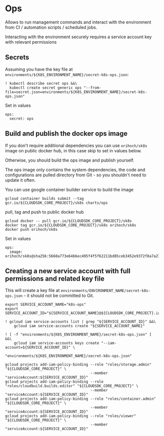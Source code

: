 # Ops

Allows to run management commands and interact with the environment from CI / automation scripts / scheduled jobs.

Interacting with the environment securely requires a service account key with relevant permissions


## Secrets

Assuming you have the key file at `environments/${K8S_ENVIRONMENT_NAME}/secret-k8s-ops.json`:

```
! kubectl describe secret ops &&\
  kubectl create secret generic ops "--from-file=secret.json=environments/${K8S_ENVIRONMENT_NAME}/secret-k8s-ops.json"
```

Set in values

```
ops:
  secret: ops
```


## Build and publish the docker ops image

If you don't require additional dependencies you can use `orihoch/sk8s` image on public docker hub, in this case skip to set in values below.

Otherwise, you should build the ops image and publish yourself.

The ops image only contains the system dependencies, the code and configurations are pulled directory from Git - so you shouldn't need to update it often.

You can use google container builder service to build the image

```
gcloud container builds submit --tag gcr.io/${CLOUDSDK_CORE_PROJECT}/sk8s charts/ops
```

pull, tag and push to public docker hub

```
gcloud docker -- pull gcr.io/${CLOUDSDK_CORE_PROJECT}/sk8s
docker tag gcr.io/${CLOUDSDK_CORE_PROJECT}/sk8s orihoch/sk8s
docker push orihoch/sk8s
```

Set in values

```
ops:
  image: orihoch/sk8s@sha256:5660a773e64b6ec495f4f5f62211bd85ceb3452e9372f8a7a270c112804b03f3
```


## Creating a new service account with full permissions and related key file

This will create a key file at `environments/ENVIRONMENT_NAME/secret-k8s-ops.json` - it should not be committed to Git.

```
export SERVICE_ACCOUNT_NAME="k8s-ops"
export SERVICE_ACCOUNT_ID="${SERVICE_ACCOUNT_NAME}@${CLOUDSDK_CORE_PROJECT}.iam.gserviceaccount.com"

! gcloud iam service-accounts list | grep "${SERVICE_ACCOUNT_ID}" &&\
    gcloud iam service-accounts create "${SERVICE_ACCOUNT_NAME}"

! [ -f "environments/${K8S_ENVIRONMENT_NAME}/secret-k8s-ops.json" ] &&\
    gcloud iam service-accounts keys create "--iam-account=${SERVICE_ACCOUNT_ID}" \
                                            "environments/${K8S_ENVIRONMENT_NAME}/secret-k8s-ops.json"

gcloud projects add-iam-policy-binding --role "roles/storage.admin" "${CLOUDSDK_CORE_PROJECT}" \
                                       --member "serviceAccount:${SERVICE_ACCOUNT_ID}"
gcloud projects add-iam-policy-binding --role "roles/cloudbuild.builds.editor" "${CLOUDSDK_CORE_PROJECT}" \
                                       --member "serviceAccount:${SERVICE_ACCOUNT_ID}"
gcloud projects add-iam-policy-binding --role "roles/container.admin" "${CLOUDSDK_CORE_PROJECT}" \
                                       --member "serviceAccount:${SERVICE_ACCOUNT_ID}"
gcloud projects add-iam-policy-binding --role "roles/viewer" "${CLOUDSDK_CORE_PROJECT}" \
                                       --member "serviceAccount:${SERVICE_ACCOUNT_ID}"
```
